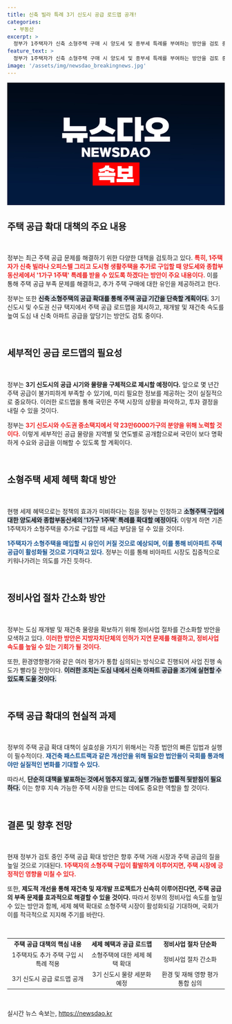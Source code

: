 ```yaml
---
title: 신축 빌라 특례 3기 신도시 공급 로드맵 공개!
categories:
  - 부동산
excerpt: >
  정부가 1주택자가 신축 소형주택 구매 시 양도세 및 종부세 특례를 부여하는 방안을 검토 중이다. 이는 주택 공급 부족 문제를 해결하기 위한 조치로, 3기 신도시와 함께 신축 물량을 확대할 예정이다. 자세한 내용은 곧 발표된다!
feature_text: >
  정부가 1주택자가 신축 소형주택 구매 시 양도세 및 종부세 특례를 부여하는 방안을 검토 중이다. 이는 주택 공급 부족 문제를 해결하기 위한 조치로, 3기 신도시와 함께 신축 물량을 확대할 예정이다. 자세한 내용은 곧 발표된다!
image: '/assets/img/newsdao_breakingnews.jpg'
---
```


<p><img src="/assets/img/newsdao_breakingnews.jpg" alt="ontimetimes 속보" /></p>

<h2 data-ke-size="size26">주택 공급 확대 대책의 주요 내용</h2>

<p data-ke-size="size16">&nbsp;</p>

<p>정부는 최근 주택 공급 문제를 해결하기 위한 다양한 대책을 검토하고 있다. <b><span style="color: #ee2323;">특히, 1주택자가 신축 빌라나 오피스텔 그리고 도시형 생활주택을 추가로 구입할 때 양도세와 종합부동산세에서 '1가구 1주택' 특례를 받을 수 있도록 하겠다는 방안이 주요 내용이다.</span></b> 이를 통해 주택 공급 부족 문제를 해결하고, 추가 주택 구매에 대한 유인을 제공하려고 한다. </p>

<p>정부는 또한 <b><span style="background-color: #21538527;">신축 소형주택의 공급 확대를 통해 주택 공급 기간을 단축할 계획이다.</span></b> 3기 신도시 및 수도권 신규 택지에서 주택 공급 로드맵을 제시하고, 재개발 및 재건축 속도를 높여 도심 내 신축 아파트 공급을 앞당기는 방안도 검토 중이다. </p>

<p data-ke-size="size16">&nbsp;</p>

<h2 data-ke-size="size26">세부적인 공급 로드맵의 필요성</h2>

<p data-ke-size="size16">&nbsp;</p>

<p>정부는 <b><span style="1a5490;">3기 신도시의 공급 시기와 물량을 구체적으로 제시할 예정이다.</span></b> 앞으로 몇 년간 주택 공급이 불가피하게 부족할 수 있기에, 미리 필요한 정보를 제공하는 것이 실질적으로 중요하다. 이러한 로드맵을 통해 국민은 주택 시장의 상황을 파악하고, 투자 결정을 내릴 수 있을 것이다. </p>

<p>정부는 <b><span style="color: #ee2323;">3기 신도시와 수도권 중소택지에서 약 23만6000가구의 분양을 위해 노력할 것이다.</span></b> 이렇게 세부적인 공급 물량을 지역별 및 연도별로 공개함으로써 국민이 보다 명확하게 수요와 공급을 이해할 수 있도록 할 계획이다. </p>

<p data-ke-size="size16">&nbsp;</p>

<h2 data-ke-size="size26">소형주택 세제 혜택 확대 방안</h2>

<p data-ke-size="size16">&nbsp;</p>

<p>현행 세제 혜택으로는 정책의 효과가 미비하다는 점을 정부는 인정하고 <b><span style="background-color: #21538527;">소형주택 구입에 대한 양도세와 종합부동산세의 '1가구 1주택' 특례를 확대할 예정이다.</span></b> 이렇게 하면 기존 1주택자가 소형주택을 추가로 구입할 때 세금 부담을 덜 수 있을 것이다. </p>

<p><b><span style="color: #1a5490;">1주택자가 소형주택을 매입할 시 유인이 커질 것으로 예상되며, 이를 통해 비아파트 주택 공급이 활성화될 것으로 기대하고 있다.</span></b> 정부는 이를 통해 비아파트 시장도 집중적으로 키워나가려는 의도를 가진 듯하다. </p>

<p data-ke-size="size16">&nbsp;</p>

<h2 data-ke-size="size26">정비사업 절차 간소화 방안</h2>

<p data-ke-size="size16">&nbsp;</p>

<p>정부는 도심 재개발 및 재건축 물량을 확보하기 위해 정비사업 절차를 간소화할 방안을 모색하고 있다. <b><span style="color: #ee2323;">이러한 방안은 지방자치단체의 인허가 지연 문제를 해결하고, 정비사업 속도를 높일 수 있는 기회가 될 것이다.</span></b> </p>

<p>또한, 환경영향평가와 같은 여러 평가가 통합 심의되는 방식으로 진행되어 사업 진행 속도가 빨라질 전망이다. <b><span style="background-color: #21538527;">이러한 조치는 도심 내에서 신축 아파트 공급을 조기에 실현할 수 있도록 도울 것이다.</span></b> </p>

<p data-ke-size="size16">&nbsp;</p>

<h2 data-ke-size="size26">주택 공급 확대의 현실적 과제</h2>

<p data-ke-size="size16">&nbsp;</p>

<p>정부의 주택 공급 확대 대책이 실효성을 가지기 위해서는 각종 법안의 빠른 입법과 실행이 필수적이다. <b><span style="color: #1a5490;">재건축 패스트트랙과 같은 개선안을 위해 필요한 법안들이 국회를 통과해야만 실질적인 변화를 기대할 수 있다.</span></b> </p>

<p>따라서, <b><span style="background-color: #21538527;">단순히 대책을 발표하는 것에서 멈추지 않고, 실행 가능한 법률적 뒷받침이 필요하다.</span></b> 이는 향후 지속 가능한 주택 시장을 만드는 데에도 중요한 역할을 할 것이다. </p>

<p data-ke-size="size16">&nbsp;</p>

<h2 data-ke-size="size26">결론 및 향후 전망</h2>

<p data-ke-size="size16">&nbsp;</p>

<p>현재 정부가 검토 중인 주택 공급 확대 방안은 향후 주택 거래 시장과 주택 공급의 질을 높일 것으로 기대된다. <b><span style="color: #ee2323;">1주택자의 소형주택 구입이 활발하게 이루어지면, 주택 시장에 긍정적인 영향을 미칠 수 있다.</span></b> </p>

<p>또한, <b><span style="1a5490;">제도적 개선을 통해 재건축 및 재개발 프로젝트가 신속히 이루어진다면, 주택 공급의 부족 문제를 효과적으로 해결할 수 있을 것이다.</span></b> 따라서 정부의 정비사업 속도를 높일 수 있는 방안과 함께, 세제 혜택 확대로 소형주택 시장이 활성화되길 기대하며, 국회가 이를 적극적으로 지지해 주기를 바란다. </p>

<p data-ke-size="size16">&nbsp;</p> 

<table>
  <tbody>
    <tr>
      <td style="text-align: center; height: 17px;"><b>주택 공급 대책의 핵심 내용</b></td>
      <td style="text-align: center; height: 17px;"><b>세제 혜택과 공급 로드맵</b></td>
      <td style="text-align: center; height: 17px;"><b>정비사업 절차 단순화</b></td>
    </tr>
    <tr>
      <td style="text-align: center; height: 17px;">1주택자도 추가 주택 구입 시 특례 적용</td>
      <td style="text-align: center; height: 17px;">소형주택에 대한 세제 혜택 확대</td>
      <td style="text-align: center; height: 17px;">정비사업 절차 간소화</td>
    </tr>
    <tr>
      <td style="text-align: center; height: 17px;">3기 신도시 공급 로드맵 공개</td>
      <td style="text-align: center; height: 17px;">3기 신도시 물량 세분화 예정</td>
      <td style="text-align: center; height: 17px;">환경 및 재해 영향 평가 통합 심의</td>
    </tr>
  </tbody>
</table>

<p data-ke-size="size16">&nbsp;</p>
실시간 뉴스 속보는, <a href="https://newsdao.kr" rel="dofollow">https://newsdao.kr</a>


